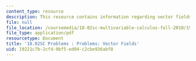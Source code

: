 ```yaml
---
content_type: resource
description: This resource contains information regarding vector fields.
file: null
file_location: /coursemedia/18-02sc-multivariable-calculus-fall-2010/19221c7b2cfd9bf5ed04c2cbe936abf8_MIT18_02SC_pb_56_quest.pdf
file_type: application/pdf
resourcetype: Document
title: '18.02SC Problems : Problems: Vector Fields'
uid: 19221c7b-2cfd-9bf5-ed04-c2cbe936abf8
---
```

